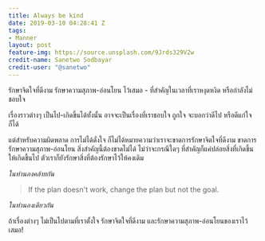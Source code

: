 ```yaml
---
title: Always be kind
date: 2019-03-10 04:28:41 Z
tags:
- Manner
layout: post
feature-img: https://source.unsplash.com/9Jrds329V2w
credit-name: Sanetwo Sodbayar
credit-user: "@sanetwo"
---
```


รักษาจิตใจที่ดีงาม รักษาความสุภาพ-อ่อนโยน ไว้เสมอ - ที่สำคัญในเวลาที่เราหงุดหงิด หรือกำลังไม่ชอบใจ

เรื่องราวต่างๆ เป็นไป-เกิดขึ้นได้ทั้งนั้น อาจจะเป็นเรื่องที่เราชอบใจ ถูกใจ จะบอกว่าดีไป หรือดีแก่ใจก็ได้

แต่สำหรับความผิดพลาด การไม่ได้ดั่งใจ ก็ไม่ได้หมายความว่าเราจะขาดการรักษาจิตใจที่ดีงาม ขาดการรักษาความสุภาพ-อ่อนโยน สิ่งสำคัญนี้ต้องขาดไม่ได้ ไม่ว่าจะกรณีใดๆ ที่สำคัญก็แค่ปล่อยสิ่งที่เกิดขึ้น ให้เกิดขึ้นไป ตัวเราก็ยังรักษาสิ่งที่ต้องรักษาไว้ให้คงเดิม

*ในทำนองคล้ายกัน*

> If the plan doesn't work, change the plan but not the goal.

*ในทำนองเดียวกัน*

ถ้าเรื่องต่างๆ ไม่เป็นไปตามที่เราตั้งใจ รักษาจิตใจที่ดีงาม และรักษาความสุภาพ-อ่อนโยนของเราไว้เสมอ!
